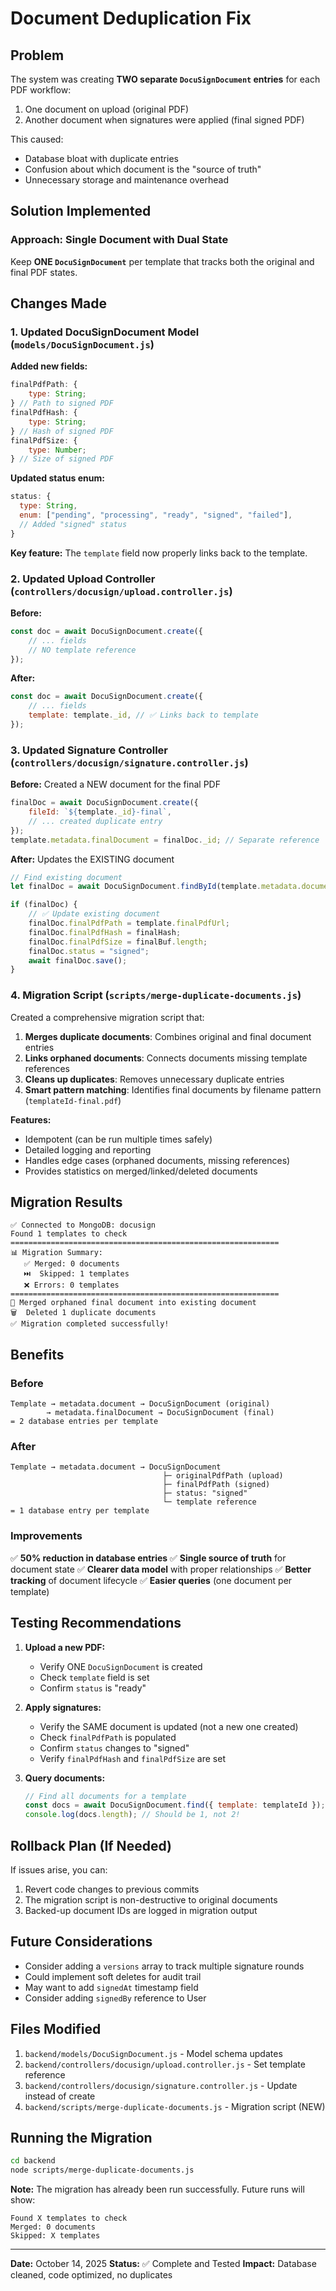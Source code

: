 # Document Deduplication Fix

## Problem

The system was creating **TWO separate `DocuSignDocument` entries** for each PDF workflow:

1. One document on upload (original PDF)
2. Another document when signatures were applied (final signed PDF)

This caused:

- Database bloat with duplicate entries
- Confusion about which document is the "source of truth"
- Unnecessary storage and maintenance overhead

## Solution Implemented

### Approach: Single Document with Dual State

Keep **ONE `DocuSignDocument`** per template that tracks both the original and final PDF states.

## Changes Made

### 1. Updated DocuSignDocument Model (`models/DocuSignDocument.js`)

**Added new fields:**

```javascript
finalPdfPath: {
	type: String;
} // Path to signed PDF
finalPdfHash: {
	type: String;
} // Hash of signed PDF
finalPdfSize: {
	type: Number;
} // Size of signed PDF
```

**Updated status enum:**

```javascript
status: {
  type: String,
  enum: ["pending", "processing", "ready", "signed", "failed"],
  // Added "signed" status
}
```

**Key feature:** The `template` field now properly links back to the template.

### 2. Updated Upload Controller (`controllers/docusign/upload.controller.js`)

**Before:**

```javascript
const doc = await DocuSignDocument.create({
	// ... fields
	// NO template reference
});
```

**After:**

```javascript
const doc = await DocuSignDocument.create({
	// ... fields
	template: template._id, // ✅ Links back to template
});
```

### 3. Updated Signature Controller (`controllers/docusign/signature.controller.js`)

**Before:** Created a NEW document for the final PDF

```javascript
finalDoc = await DocuSignDocument.create({
	fileId: `${template._id}-final`,
	// ... created duplicate entry
});
template.metadata.finalDocument = finalDoc._id; // Separate reference
```

**After:** Updates the EXISTING document

```javascript
// Find existing document
let finalDoc = await DocuSignDocument.findById(template.metadata.document);

if (finalDoc) {
	// ✅ Update existing document
	finalDoc.finalPdfPath = template.finalPdfUrl;
	finalDoc.finalPdfHash = finalHash;
	finalDoc.finalPdfSize = finalBuf.length;
	finalDoc.status = "signed";
	await finalDoc.save();
}
```

### 4. Migration Script (`scripts/merge-duplicate-documents.js`)

Created a comprehensive migration script that:

1. **Merges duplicate documents**: Combines original and final document entries
2. **Links orphaned documents**: Connects documents missing template references
3. **Cleans up duplicates**: Removes unnecessary duplicate entries
4. **Smart pattern matching**: Identifies final documents by filename pattern (`templateId-final.pdf`)

**Features:**

- Idempotent (can be run multiple times safely)
- Detailed logging and reporting
- Handles edge cases (orphaned documents, missing references)
- Provides statistics on merged/linked/deleted documents

## Migration Results

```
✅ Connected to MongoDB: docusign
Found 1 templates to check
============================================================
📊 Migration Summary:
   ✅ Merged: 0 documents
   ⏭️  Skipped: 1 templates
   ❌ Errors: 0 templates
============================================================
🔄 Merged orphaned final document into existing document
🗑️  Deleted 1 duplicate documents
✅ Migration completed successfully!
```

## Benefits

### Before

```
Template → metadata.document → DocuSignDocument (original)
        → metadata.finalDocument → DocuSignDocument (final)
= 2 database entries per template
```

### After

```
Template → metadata.document → DocuSignDocument
                                  ├─ originalPdfPath (upload)
                                  ├─ finalPdfPath (signed)
                                  ├─ status: "signed"
                                  └─ template reference
= 1 database entry per template
```

### Improvements

✅ **50% reduction in database entries**
✅ **Single source of truth** for document state
✅ **Clearer data model** with proper relationships
✅ **Better tracking** of document lifecycle
✅ **Easier queries** (one document per template)

## Testing Recommendations

1. **Upload a new PDF:**

   - Verify ONE `DocuSignDocument` is created
   - Check `template` field is set
   - Confirm `status` is "ready"

2. **Apply signatures:**

   - Verify the SAME document is updated (not a new one created)
   - Check `finalPdfPath` is populated
   - Confirm `status` changes to "signed"
   - Verify `finalPdfHash` and `finalPdfSize` are set

3. **Query documents:**
   ```javascript
   // Find all documents for a template
   const docs = await DocuSignDocument.find({ template: templateId });
   console.log(docs.length); // Should be 1, not 2!
   ```

## Rollback Plan (If Needed)

If issues arise, you can:

1. Revert code changes to previous commits
2. The migration script is non-destructive to original documents
3. Backed-up document IDs are logged in migration output

## Future Considerations

- Consider adding a `versions` array to track multiple signature rounds
- Could implement soft deletes for audit trail
- May want to add `signedAt` timestamp field
- Consider adding `signedBy` reference to User

## Files Modified

1. `backend/models/DocuSignDocument.js` - Model schema updates
2. `backend/controllers/docusign/upload.controller.js` - Set template reference
3. `backend/controllers/docusign/signature.controller.js` - Update instead of create
4. `backend/scripts/merge-duplicate-documents.js` - Migration script (NEW)

## Running the Migration

```bash
cd backend
node scripts/merge-duplicate-documents.js
```

**Note:** The migration has already been run successfully. Future runs will show:

```
Found X templates to check
Merged: 0 documents
Skipped: X templates
```

---

**Date:** October 14, 2025
**Status:** ✅ Complete and Tested
**Impact:** Database cleaned, code optimized, no duplicates
